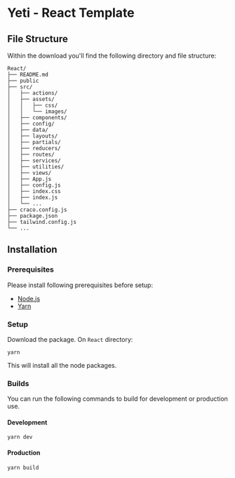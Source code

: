 # Yeti - React Template

## File Structure

Within the download you'll find the following directory and file structure:

```
React/
├── README.md
├── public
├── src/
│	├── actions/
│	├── assets/
│	│	├── css/
│	│	└── images/
│	├── components/
│	├── config/
│	├── data/
│	├── layouts/
│	├── partials/
│	├── reducers/
│	├── routes/
│	├── services/
│	├── utilities/
│	├── views/
│	├── App.js
│	├── config.js
│	├── index.css
│	├── index.js
│	└── ...
├── craco.config.js
├── package.json
├── tailwind.config.js
└── ...
```

## Installation

### Prerequisites

Please install following prerequisites before setup:

- [Node.js](https://nodejs.org/)
- [Yarn](https://yarnpkg.com/)

### Setup

Download the package. On `React` directory:

```shell
yarn
```

This will install all the node packages.

### Builds

You can run the following commands to build for development or production use.

#### Development

```shell
yarn dev
```

#### Production

```shell
yarn build
```
